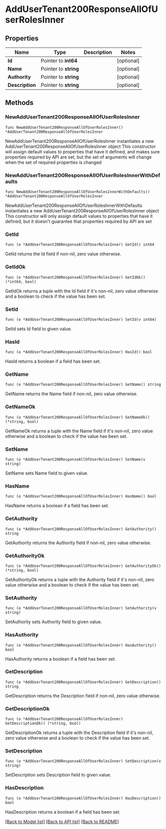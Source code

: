 # AddUserTenant200ResponseAllOfUserRolesInner

## Properties

Name | Type | Description | Notes
------------ | ------------- | ------------- | -------------
**Id** | Pointer to **int64** |  | [optional] 
**Name** | Pointer to **string** |  | [optional] 
**Authority** | Pointer to **string** |  | [optional] 
**Description** | Pointer to **string** |  | [optional] 

## Methods

### NewAddUserTenant200ResponseAllOfUserRolesInner

`func NewAddUserTenant200ResponseAllOfUserRolesInner() *AddUserTenant200ResponseAllOfUserRolesInner`

NewAddUserTenant200ResponseAllOfUserRolesInner instantiates a new AddUserTenant200ResponseAllOfUserRolesInner object
This constructor will assign default values to properties that have it defined,
and makes sure properties required by API are set, but the set of arguments
will change when the set of required properties is changed

### NewAddUserTenant200ResponseAllOfUserRolesInnerWithDefaults

`func NewAddUserTenant200ResponseAllOfUserRolesInnerWithDefaults() *AddUserTenant200ResponseAllOfUserRolesInner`

NewAddUserTenant200ResponseAllOfUserRolesInnerWithDefaults instantiates a new AddUserTenant200ResponseAllOfUserRolesInner object
This constructor will only assign default values to properties that have it defined,
but it doesn't guarantee that properties required by API are set

### GetId

`func (o *AddUserTenant200ResponseAllOfUserRolesInner) GetId() int64`

GetId returns the Id field if non-nil, zero value otherwise.

### GetIdOk

`func (o *AddUserTenant200ResponseAllOfUserRolesInner) GetIdOk() (*int64, bool)`

GetIdOk returns a tuple with the Id field if it's non-nil, zero value otherwise
and a boolean to check if the value has been set.

### SetId

`func (o *AddUserTenant200ResponseAllOfUserRolesInner) SetId(v int64)`

SetId sets Id field to given value.

### HasId

`func (o *AddUserTenant200ResponseAllOfUserRolesInner) HasId() bool`

HasId returns a boolean if a field has been set.

### GetName

`func (o *AddUserTenant200ResponseAllOfUserRolesInner) GetName() string`

GetName returns the Name field if non-nil, zero value otherwise.

### GetNameOk

`func (o *AddUserTenant200ResponseAllOfUserRolesInner) GetNameOk() (*string, bool)`

GetNameOk returns a tuple with the Name field if it's non-nil, zero value otherwise
and a boolean to check if the value has been set.

### SetName

`func (o *AddUserTenant200ResponseAllOfUserRolesInner) SetName(v string)`

SetName sets Name field to given value.

### HasName

`func (o *AddUserTenant200ResponseAllOfUserRolesInner) HasName() bool`

HasName returns a boolean if a field has been set.

### GetAuthority

`func (o *AddUserTenant200ResponseAllOfUserRolesInner) GetAuthority() string`

GetAuthority returns the Authority field if non-nil, zero value otherwise.

### GetAuthorityOk

`func (o *AddUserTenant200ResponseAllOfUserRolesInner) GetAuthorityOk() (*string, bool)`

GetAuthorityOk returns a tuple with the Authority field if it's non-nil, zero value otherwise
and a boolean to check if the value has been set.

### SetAuthority

`func (o *AddUserTenant200ResponseAllOfUserRolesInner) SetAuthority(v string)`

SetAuthority sets Authority field to given value.

### HasAuthority

`func (o *AddUserTenant200ResponseAllOfUserRolesInner) HasAuthority() bool`

HasAuthority returns a boolean if a field has been set.

### GetDescription

`func (o *AddUserTenant200ResponseAllOfUserRolesInner) GetDescription() string`

GetDescription returns the Description field if non-nil, zero value otherwise.

### GetDescriptionOk

`func (o *AddUserTenant200ResponseAllOfUserRolesInner) GetDescriptionOk() (*string, bool)`

GetDescriptionOk returns a tuple with the Description field if it's non-nil, zero value otherwise
and a boolean to check if the value has been set.

### SetDescription

`func (o *AddUserTenant200ResponseAllOfUserRolesInner) SetDescription(v string)`

SetDescription sets Description field to given value.

### HasDescription

`func (o *AddUserTenant200ResponseAllOfUserRolesInner) HasDescription() bool`

HasDescription returns a boolean if a field has been set.


[[Back to Model list]](../README.md#documentation-for-models) [[Back to API list]](../README.md#documentation-for-api-endpoints) [[Back to README]](../README.md)


